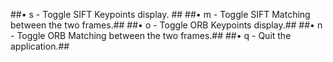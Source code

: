 ##• s - Toggle SIFT Keypoints display. ##
##•	m - Toggle SIFT Matching between the two frames.##
##•	o - Toggle ORB Keypoints display.##
##•	n - Toggle ORB Matching between the two frames.##
##•	q - Quit the application.##

